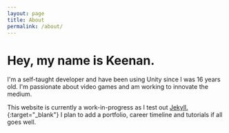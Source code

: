 ```yaml
---
layout: page
title: About
permalink: /about/
---
```


# Hey, my name is Keenan. 

I'm a self-taught developer and have been using Unity since I was 16 years old. I'm passionate about video games and am working to innovate the medium.

This website is currently a work-in-progress as I test out [Jekyll.](https://jekyllrb.com){:target="_blank"} I plan to add a portfolio, career timeline and tutorials if all goes well.
